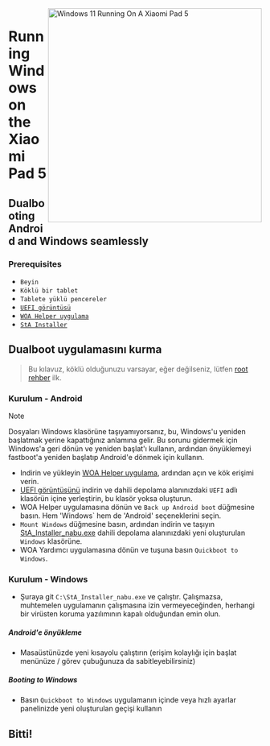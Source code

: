 <img align="right" src="https://raw.githubusercontent.com/erdilS/Port-Windows-11-Xiaomi-Pad-5/main/nabu.png" width="425" alt="Windows 11 Running On A Xiaomi Pad 5">


# Running Windows on the Xiaomi Pad 5

## Dualbooting Android and Windows seamlessly

### Prerequisites
- ```Beyin```
- ```Köklü bir tablet```
- ```Tablete yüklü pencereler```
- [```UEFI görüntüsü```](https://github.com/erdilS/Port-Windows-11-Xiaomi-Pad-5/releases/download/1.0/uefi.img)
- [```WOA Helper uygulama```](https://github.com/erdilS/Port-Windows-11-Xiaomi-Pad-5/releases/download/dualboot/woahelper.apk)
- [```StA Installer```](https://github.com/erdilS/Port-Windows-11-Xiaomi-Pad-5/releases/download/dualboot/StA_Installer_nabu.exe)

## Dualboot uygulamasını kurma
> Bu kılavuz, köklü olduğunuzu varsayar, eğer değilseniz, lütfen [root rehber](2-rootguide-tr.md) ilk.

### Kurulum - Android
> [!NOTE]
> Dosyaları Windows klasörüne taşıyamıyorsanız, bu, Windows'u yeniden başlatmak yerine kapattığınız anlamına gelir. Bu sorunu gidermek için Windows'a geri dönün ve yeniden başlat'ı kullanın, ardından önyüklemeyi fastboot'a yeniden başlatıp Android'e dönmek için kullanın.
- Indirin ve yükleyin [WOA Helper uygulama](https://github.com/erdilS/Port-Windows-11-Xiaomi-Pad-5/releases/download/dualboot/woahelper.apk), ardından açın ve kök erişimi verin.
- [UEFI görüntüsünü](https://github.com/erdilS/Port-Windows-11-Xiaomi-Pad-5/releases/download/1.0/uefi.img) indirin ve dahili depolama alanınızdaki `UEFI` adlı klasörün içine yerleştirin, bu klasör yoksa oluşturun.
- WOA Helper uygulamasına dönün ve `Back up Android boot` düğmesine basın. Hem 'Windows` hem de 'Android' seçeneklerini seçin.
- `Mount Windows` düğmesine basın, ardından indirin ve taşıyın [StA_Installer_nabu.exe](https://github.com/erdilS/Port-Windows-11-Xiaomi-Pad-5/releases/download/dualboot/StA_Installer_nabu.exe) dahili depolama alanınızdaki yeni oluşturulan `Windows` klasörüne.
- WOA Yardımcı uygulamasına dönün ve tuşuna basın `Quickboot to Windows`.

### Kurulum - Windows
-  Şuraya git `C:\StA_Installer_nabu.exe` ve çalıştır. Çalışmazsa, muhtemelen uygulamanın çalışmasına izin vermeyeceğinden, herhangi bir virüsten koruma yazılımının kapalı olduğundan emin olun.

##### Android'e önyükleme
  - Masaüstünüzde yeni kısayolu çalıştırın (erişim kolaylığı için başlat menünüze / görev çubuğunuza da sabitleyebilirsiniz)

##### Booting to Windows
  - Basın `Quickboot to Windows` uygulamanın içinde veya hızlı ayarlar panelinizde yeni oluşturulan geçişi kullanın
  
## Bitti!
